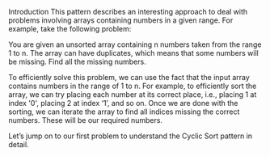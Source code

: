 Introduction
This pattern describes an interesting approach to deal with problems involving arrays containing numbers in a given range. For example, take the following problem:

You are given an unsorted array containing n numbers taken from the range 1 to n. The array can have duplicates, which means that some numbers will be missing. Find all the missing numbers.

To efficiently solve this problem, we can use the fact that the input array contains numbers in the range of 1 to n. For example, to efficiently sort the array, we can try placing each number at its correct place, i.e., placing 1 at index '0', placing 2 at index ‘1’, and so on. Once we are done with the sorting, we can iterate the array to find all indices missing the correct numbers. These will be our required numbers.

Let’s jump on to our first problem to understand the Cyclic Sort pattern in detail.
